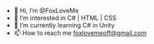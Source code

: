 - 👋 Hi, I’m @FoxLoveMe
- 👀 I’m interested in C# | HTML | CSS
- 🌱 I’m currently learning C# in Unity
- 📫 How to reach me foxlovemeoff@gmail.com

<!---
FoxLoveMeOFF/FoxLoveMeOFF is a ✨ special ✨ repository because its `README.md` (this file) appears on your GitHub profile.
You can click the Preview link to take a look at your changes.
--->
